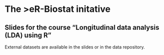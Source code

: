 # The >eR-Biostat initative
## Slides for the course “Longitudinal data analysis (LDA) using R”
External datasets are available in the slides or in the data repository.
